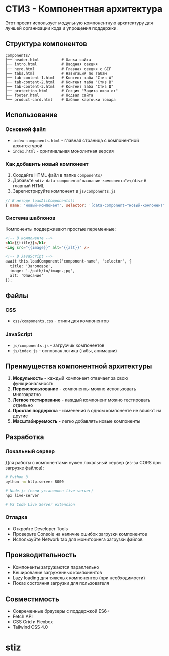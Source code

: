 # СТИЗ - Компонентная архитектура

Этот проект использует модульную компонентную архитектуру для лучшей организации кода и упрощения поддержки.

## Структура компонентов

```
components/
├── header.html          # Шапка сайта
├── intro.html           # Вводная секция
├── hero.html            # Главная секция с GIF
├── tabs.html            # Навигация по табам
├── tab-content-1.html   # Контент таба "Стиз А"
├── tab-content-2.html   # Контент таба "Стиз В"
├── tab-content-3.html   # Контент таба "Стиз Д"
├── protection.html      # Секция "Защита окон от"
├── footer.html          # Подвал сайта
└── product-card.html    # Шаблон карточки товара
```

## Использование

### Основной файл
- `index-components.html` - главная страница с компонентной архитектурой
- `index.html` - оригинальная монолитная версия

### Как добавить новый компонент

1. Создайте HTML файл в папке `components/`
2. Добавьте `<div data-component="название-компонента"></div>` в главный HTML
3. Зарегистрируйте компонент в `js/components.js`

```javascript
// В методе loadAllComponents()
{ name: 'новый-компонент', selector: '[data-component="новый-компонент"]' }
```

### Система шаблонов

Компоненты поддерживают простые переменные:

```html
<!-- В компоненте -->
<h1>{{title}}</h1>
<img src="{{image}}" alt="{{alt}}" />

<!-- В JavaScript -->
await this.loadComponent('component-name', 'selector', {
  title: 'Заголовок',
  image: './path/to/image.jpg',
  alt: 'Описание'
});
```

## Файлы

### CSS
- `css/components.css` - стили для компонентов

### JavaScript
- `js/components.js` - загрузчик компонентов
- `js/index.js` - основная логика (табы, анимации)

## Преимущества компонентной архитектуры

1. **Модульность** - каждый компонент отвечает за свою функциональность
2. **Переиспользование** - компоненты можно использовать многократно
3. **Легкое тестирование** - каждый компонент можно тестировать отдельно
4. **Простая поддержка** - изменения в одном компоненте не влияют на другие
5. **Масштабируемость** - легко добавлять новые компоненты

## Разработка

### Локальный сервер
Для работы с компонентами нужен локальный сервер (из-за CORS при загрузке файлов):

```bash
# Python 3
python -m http.server 8000

# Node.js (если установлен live-server)
npx live-server

# VS Code Live Server extension
```

### Отладка
- Откройте Developer Tools
- Проверьте Console на наличие ошибок загрузки компонентов
- Используйте Network tab для мониторинга загрузки файлов

## Производительность

- Компоненты загружаются параллельно
- Кеширование загруженных компонентов
- Lazy loading для тяжелых компонентов (при необходимости)
- Показ состояния загрузки для пользователя

## Совместимость

- Современные браузеры с поддержкой ES6+
- Fetch API
- CSS Grid и Flexbox
- Tailwind CSS 4.0
# stiz
